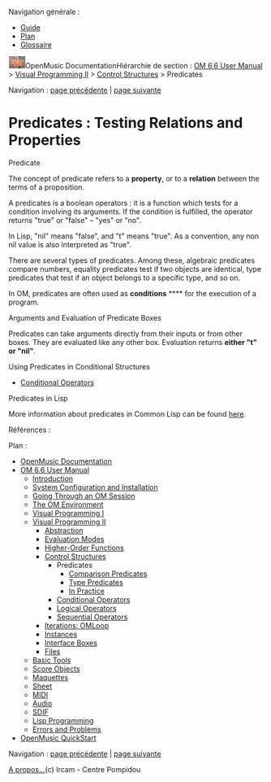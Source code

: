<div id="tplf" class="tplPage">

<div id="tplh">

<span class="hidden">Navigation générale : </span>

  - [<span>Guide</span>](OM-Documentation.md)
  - [<span>Plan</span>](OM-Documentation_1.md)
  - [<span>Glossaire</span>](OM-Documentation_2.md)

</div>

<div id="tplt">

![empty.gif](../tplRes/page/empty.gif)![logoom1.png](../res/logoom1.png)<span class="tplTi">OpenMusic
Documentation</span><span class="sw_outStack_navRoot"><span class="hidden">Hiérarchie
de section : </span>[<span>OM 6.6 User
Manual</span>](OM-User-Manual.md)<span class="stkSep"> \>
</span>[<span>Visual Programming
II</span>](AdvancedVisualProgramming.md)<span class="stkSep"> \>
</span>[<span>Control
Structures</span>](Control.md)<span class="stkSep"> \>
</span><span class="stkSel_yes"><span>Predicates</span></span></span>

</div>

<div class="tplNav">

<span class="hidden">Navigation : </span>[<span>page
précédente</span>](Control.md "page précédente(Control Structures)")<span class="hidden">
| </span>[<span>page
suivante</span>](PredComparison.md "page suivante(Comparison Predicates)")

</div>

<div id="tplc" class="tplc_out_yes">

<div style="text-align: center;">



</div>

<div class="headCo">

# <span>Predicates : Testing Relations and Properties</span>

<div class="headCo_co">

<div>

<div class="def">

<div id="i0" class="dk_concept_def">

<div class="dk_definition_notion">

<div class="dk_definition_notion_ti">

<span>Predicate</span>

</div>

<div class="dk_definitionMeta_def">

The concept of predicate refers to a **property**, or to a **relation**
between the terms of a proposition.

A predicates is a boolean operators : it is a function which tests for a
condition involving its arguments. If the condition is fulfilled, the
operator returns "true" or "false" – "yes" or "no".

In Lisp, "nil" means "false", and "t" means "true". As a convention, any
non nil value is also interpreted as "true".

There are several types of predicates. Among these, algebraic predicates
compare numbers, equality predicates test if two objects are identical,
type predicates that test if an object belongs to a specific type, and
so on.

In OM, predicates are often used as ****conditions**** **** for the
execution of a program.

</div>

</div>

</div>

<div class="dk_concept_desc">

<div class="infobloc">

<div class="infobloc_ti">

<span>Arguments and Evaluation of Predicate Boxes</span>

</div>

<div class="txt">

Predicates can take arguments directly from their inputs or from other
boxes. They are evaluated like any other box. Evaluation returns
**either "t" or "nil"**.

</div>

<div class="linkSet">

<div class="linkSet_ti">

<span>Using Predicates in Conditional Structures</span>

</div>

<div class="linkUL">

  - [<span>Conditional Operators</span>](ConditionalOps.md)

</div>

</div>

</div>

</div>

</div>

<div class="bloc complement">

<div class="bloc_ti complement_ti">

<span>Predicates in Lisp</span>

</div>

<div class="txt">

More information about predicates in Common Lisp can be found
[<span>here</span>](http:/www.cs.cmu.edu/Groups/AI/html/cltl/clm/node69.md "http://www.cs.cmu.edu/Groups/AI/html/cltl/clm/node69.html (nouvelle fenêtre)").

</div>

</div>

</div>

</div>

</div>

<span class="hidden">Références : </span>

</div>

<div id="tplo" class="tplo_out_yes">

<div class="tplOTp">

<div class="tplOBm">

<div id="mnuFrm">

<span class="hidden">Plan :</span>

<div id="mnuFrmUp" onmouseout="menuScrollTiTask.fSpeed=0;" onmouseover="if(menuScrollTiTask.fSpeed&gt;=0) {menuScrollTiTask.fSpeed=-2; scTiLib.addTaskNow(menuScrollTiTask);}" onclick="menuScrollTiTask.fSpeed-=2;" style="display: none;">

<span id="mnuFrmUpLeft">[](#)</span><span id="mnuFrmUpCenter"></span><span id="mnuFrmUpRight"></span>

</div>

<div id="mnuScroll">

  - [<span>OpenMusic Documentation</span>](OM-Documentation.md)
  - [<span>OM 6.6 User Manual</span>](OM-User-Manual.md)
      - [<span>Introduction</span>](00-Sommaire.md)
      - [<span>System Configuration and
        Installation</span>](Installation.md)
      - [<span>Going Through an OM Session</span>](Goingthrough.md)
      - [<span>The OM Environment</span>](Environment.md)
      - [<span>Visual Programming I</span>](BasicVisualProgramming.md)
      - [<span>Visual Programming
        II</span>](AdvancedVisualProgramming.md)
          - [<span>Abstraction</span>](Abstraction.md)
          - [<span>Evaluation Modes</span>](EvalModes.md)
          - [<span>Higher-Order Functions</span>](HighOrder.md)
          - [<span>Control Structures</span>](Control.md)
              - <span id="i1" class="outLeftSel_yes"><span>Predicates</span></span>
                  - [<span>Comparison
                    Predicates</span>](PredComparison.md)
                  - [<span>Type Predicates</span>](PredTypes.md)
                  - [<span>In Practice</span>](PredExample.md)
              - [<span>Conditional Operators</span>](ConditionalOps.md)
              - [<span>Logical Operators</span>](Logical.md)
              - [<span>Sequential Operators</span>](Sequencial.md)
          - [<span>Iterations: OMLoop</span>](OMLoop.md)
          - [<span>Instances</span>](Instances.md)
          - [<span>Interface Boxes</span>](InterfaceBoxes.md)
          - [<span>Files</span>](Files.md)
      - [<span>Basic Tools</span>](BasicObjects.md)
      - [<span>Score Objects</span>](ScoreObjects.md)
      - [<span>Maquettes</span>](Maquettes.md)
      - [<span>Sheet</span>](Sheet.md)
      - [<span>MIDI</span>](MIDI.md)
      - [<span>Audio</span>](Audio.md)
      - [<span>SDIF</span>](SDIF.md)
      - [<span>Lisp Programming</span>](Lisp.md)
      - [<span>Errors and Problems</span>](errors.md)
  - [<span>OpenMusic QuickStart</span>](QuickStart-Chapters.md)

</div>

<div id="mnuFrmDown" onmouseout="menuScrollTiTask.fSpeed=0;" onmouseover="if(menuScrollTiTask.fSpeed&lt;=0) {menuScrollTiTask.fSpeed=2; scTiLib.addTaskNow(menuScrollTiTask);}" onclick="menuScrollTiTask.fSpeed+=2;" style="display: none;">

<span id="mnuFrmDownLeft">[](#)</span><span id="mnuFrmDownCenter"></span><span id="mnuFrmDownRight"></span>

</div>

</div>

</div>

</div>

</div>

<div class="tplNav">

<span class="hidden">Navigation : </span>[<span>page
précédente</span>](Control.md "page précédente(Control Structures)")<span class="hidden">
| </span>[<span>page
suivante</span>](PredComparison.md "page suivante(Comparison Predicates)")

</div>

<div id="tplb">

[<span>A propos...</span>](OM-Documentation_3.md)(c) Ircam - Centre
Pompidou

</div>

</div>
